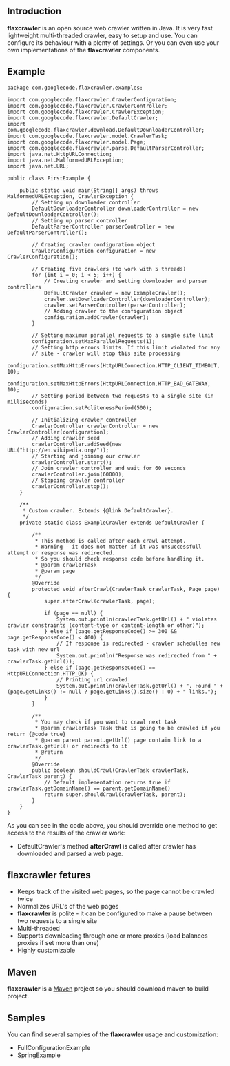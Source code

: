 ## Introduction ##

**flaxcrawler** is an open source web crawler written in Java. It is very fast lightweight multi-threaded crawler, easy to setup and use. You can configure its behaviour with a plenty of settings. Or you can even use your own implementations of the **flaxcrawler** components.

## Example ##
```
package com.googlecode.flaxcrawler.examples;

import com.googlecode.flaxcrawler.CrawlerConfiguration;
import com.googlecode.flaxcrawler.CrawlerController;
import com.googlecode.flaxcrawler.CrawlerException;
import com.googlecode.flaxcrawler.DefaultCrawler;
import com.googlecode.flaxcrawler.download.DefaultDownloaderController;
import com.googlecode.flaxcrawler.model.CrawlerTask;
import com.googlecode.flaxcrawler.model.Page;
import com.googlecode.flaxcrawler.parse.DefaultParserController;
import java.net.HttpURLConnection;
import java.net.MalformedURLException;
import java.net.URL;

public class FirstExample {

    public static void main(String[] args) throws MalformedURLException, CrawlerException {
        // Setting up downloader controller
        DefaultDownloaderController downloaderController = new DefaultDownloaderController();
        // Setting up parser controller
        DefaultParserController parserController = new DefaultParserController();

        // Creating crawler configuration object
        CrawlerConfiguration configuration = new CrawlerConfiguration();

        // Creating five crawlers (to work with 5 threads)
        for (int i = 0; i < 5; i++) {
            // Creating crawler and setting downloader and parser controllers
            DefaultCrawler crawler = new ExampleCrawler();
            crawler.setDownloaderController(downloaderController);
            crawler.setParserController(parserController);
            // Adding crawler to the configuration object
            configuration.addCrawler(crawler);
        }

        // Setting maximum parallel requests to a single site limit
        configuration.setMaxParallelRequests(1);
        // Setting http errors limits. If this limit violated for any
        // site - crawler will stop this site processing
        configuration.setMaxHttpErrors(HttpURLConnection.HTTP_CLIENT_TIMEOUT, 10);
        configuration.setMaxHttpErrors(HttpURLConnection.HTTP_BAD_GATEWAY, 10);
        // Setting period between two requests to a single site (in milliseconds)
        configuration.setPolitenessPeriod(500);

        // Initializing crawler controller
        CrawlerController crawlerController = new CrawlerController(configuration);
        // Adding crawler seed
        crawlerController.addSeed(new URL("http://en.wikipedia.org/"));
        // Starting and joining our crawler
        crawlerController.start();
        // Join crawler controller and wait for 60 seconds
        crawlerController.join(60000);
        // Stopping crawler controller
        crawlerController.stop();
    }

    /**
     * Custom crawler. Extends {@link DefaultCrawler}.
     */
    private static class ExampleCrawler extends DefaultCrawler {

        /**
         * This method is called after each crawl attempt.
         * Warning - it does not matter if it was unsuccessfull attempt or response was redirected.
         * So you should check response code before handling it.
         * @param crawlerTask
         * @param page
         */
        @Override
        protected void afterCrawl(CrawlerTask crawlerTask, Page page) {
            super.afterCrawl(crawlerTask, page);

            if (page == null) {
                System.out.println(crawlerTask.getUrl() + " violates crawler constraints (content-type or content-length or other)");
            } else if (page.getResponseCode() >= 300 && page.getResponseCode() < 400) {
                // If response is redirected - crawler schedulles new task with new url
                System.out.println("Response was redirected from " + crawlerTask.getUrl());
            } else if (page.getResponseCode() == HttpURLConnection.HTTP_OK) {
                // Printing url crawled
                System.out.println(crawlerTask.getUrl() + ". Found " + (page.getLinks() != null ? page.getLinks().size() : 0) + " links.");
            }
        }

        /**
         * You may check if you want to crawl next task
         * @param crawlerTask Task that is going to be crawled if you return {@code true}
         * @param parent parent.getUrl() page contain link to a crawlerTask.getUrl() or redirects to it
         * @return
         */
        @Override
        public boolean shouldCrawl(CrawlerTask crawlerTask, CrawlerTask parent) {
            // Default implementation returns true if crawlerTask.getDomainName() == parent.getDomainName()
            return super.shouldCrawl(crawlerTask, parent);
        }
    }
}
```

As you can see in the code above, you should override one method to get access to the results of the crawler work:
  * DefaultCrawler's method **afterCrawl** is called after crawler has downloaded and parsed a web page.

## flaxcrawler fetures ##

  * Keeps track of the visited web pages, so the page cannot be crawled twice
  * Normalizes URL's of the web pages
  * **flaxcrawler** is polite - it can be configured to make a pause between two requests to a single site
  * Multi-threaded
  * Supports downloading through one or more proxies (load balances proxies if set more  than one)
  * Highly customizable

## Maven ##

**flaxcrawler** is a [Maven](http://maven.apache.org/) project so you should download maven to build project.

## Samples ##

You can find several samples of the **flaxcrawler** usage and customization:

  * FullConfigurationExample
  * SpringExample